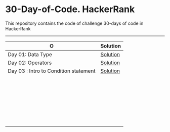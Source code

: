 # 30-Day-of-Code. HackerRank
This repository contains the code of challenge 30-days of code in HackerRank

------



| O                 | Solution                                                     |
| ----------------- | ------------------------------------------------------------ |
| Day 01: Data Type | [Solution](https://github.com/mohitsingla123/30-Day-of-Code.-HackerRank/blob/master/Day_01_Data_Types.java) |
| Day 02: Operators | [Solution](https://github.com/mohitsingla123/30-Day-of-Code.-HackerRank/blob/master/Day_02_Operators.java)  |
|Day 03 : Intro to Condition statement |[Solution](https://github.com/mohitsingla123/30-Day-of-Code.-HackerRank/blob/master/Day_03_Intro_To_Condition.java)|
|                   |                                                              |
|                   |                                                              |
|                   |                                                              |
|                   |                                                              |
|                   |                                                              |
|                   |                                                              |
|                   |                                                              |
|                   |                                                              |
|                   |                                                              |
|                   |                                                              |
|                   |                                                              |
|                   |                                                              |
|                   |                                                              |
|                   |                                                              |
|                   |                                                              |
|                   |                                                              |
|                   |                                                              |
|                   |                                                              |
|                   |                                                              |
|                   |                                                              |
|                   |                                                              |
|                   |                                                              |
|                   |                                                              |
|                   |                                                              |
|                   |                                                              |
|                   |                                                              |
|                   |                                                              |

